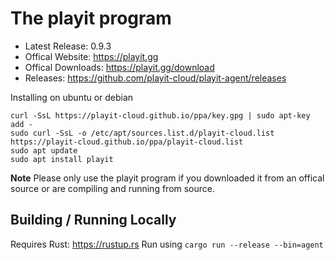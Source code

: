 # The playit program

* Latest Release: 0.9.3
* Offical Website: https://playit.gg
* Offical Downloads: https://playit.gg/download
* Releases: https://github.com/playit-cloud/playit-agent/releases

Installing on ubuntu or debian

```
curl -SsL https://playit-cloud.github.io/ppa/key.gpg | sudo apt-key add -
sudo curl -SsL -o /etc/apt/sources.list.d/playit-cloud.list https://playit-cloud.github.io/ppa/playit-cloud.list
sudo apt update
sudo apt install playit
```

**Note**
Please only use the playit program if you downloaded it from an offical source or are compiling and running from source.

## Building / Running Locally

Requires Rust: https://rustup.rs
Run using `cargo run --release --bin=agent`

